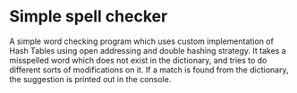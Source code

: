 # Simple spell checker

A simple word checking program which uses custom implementation of Hash Tables using open addressing and double hashing strategy. It takes a misspelled word which does not exist in the dictionary, and tries to do different sorts of modifications on it. If a match is found from the dictionary, the suggestion is printed out in the console.
